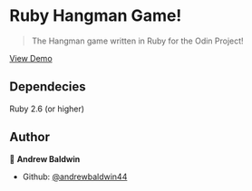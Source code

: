 # Ruby Hangman Game!
>The Hangman game written in Ruby for the Odin Project!

[View Demo](https://repl.it/@andrewbaldwin44/Hangman)

## Dependecies
Ruby 2.6 (or higher)
 

## Author

👤 **Andrew Baldwin**

- Github: [@andrewbaldwin44](https://github.com/andrewbaldwin44)
